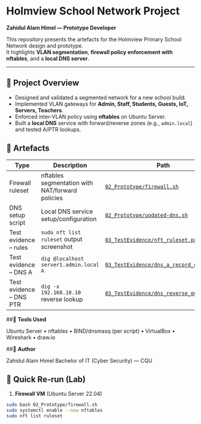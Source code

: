 # Holmview School Network Project
**Zahidul Alam Himel — Prototype Developer**

This repository presents the artefacts for the Holmview Primary School Network design and prototype.  
It highlights **VLAN segmentation**, **firewall policy enforcement with nftables**, and a **local DNS server**.

---

## 🔹 Project Overview
- Designed and validated a segmented network for a new school build.
- Implemented VLAN gateways for **Admin, Staff, Students, Guests, IoT, Servers, Teachers**.
- Enforced inter-VLAN policy using **nftables** on Ubuntu Server.
- Built a **local DNS** service with forward/reverse zones (e.g., `admin.local`) and tested A/PTR lookups.

## 🔹 Artefacts
| Type | Description | Path |
|---|---|---|
| Firewall ruleset | nftables segmentation with NAT/forward policies | [`02_Prototype/firewall.sh`](./02_Prototype/firewall.sh) |
| DNS setup script | Local DNS service setup/configuration | [`02_Prototype/uodated-dns.sh`](./02_Prototype/setup-dns.sh) |
| Test evidence – rules | `sudo nft list ruleset` output screenshot | [`03_TestEvidence/nft_ruleset.png`](./03_TestEvidence/nft_ruleset.png) |
| Test evidence – DNS A | `dig @localhost server1.admin.local A` | [`03_TestEvidence/dns_a_record_query.png`](./03_TestEvidence/dns_a_record_query.png) |
| Test evidence – DNS PTR | `dig -x 192.168.10.10` reverse lookup | [`03_TestEvidence/dns_reverse_query.png`](./03_TestEvidence/dns_ptr_query.png) |


##🔹 **Tools Used**

Ubuntu Server • nftables • BIND/dnsmasq (per script) • VirtualBox • Wireshark • draw.io

##🔹 **Author**

Zahidul Alam Himel
Bachelor of IT (Cyber Security) — CQU

## 🔹 Quick Re-run (Lab)
1) **Firewall VM** (Ubuntu Server 22.04)
```bash
sudo bash 02_Prototype/firewall.sh
sudo systemctl enable --now nftables
sudo nft list ruleset


